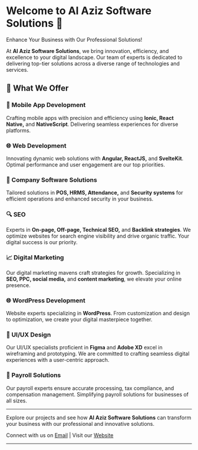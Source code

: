 # Welcome to Al Aziz Software Solutions 🚀

Enhance Your Business with Our Professional Solutions!

At **Al Aziz Software Solutions**, we bring innovation, efficiency, and excellence to your digital landscape. Our team of experts is dedicated to delivering top-tier solutions across a diverse range of technologies and services.

## 🌟 What We Offer

### 📱 Mobile App Development
Crafting mobile apps with precision and efficiency using **Ionic, React Native,** and **NativeScript**. Delivering seamless experiences for diverse platforms.

### 🌐 Web Development
Innovating dynamic web solutions with **Angular, ReactJS,** and **SvelteKit**. Optimal performance and user engagement are our top priorities.

### 🏢 Company Software Solutions
Tailored solutions in **POS, HRMS, Attendance,** and **Security systems** for efficient operations and enhanced security in your business.

### 🔍 SEO
Experts in **On-page, Off-page, Technical SEO,** and **Backlink strategies**. We optimize websites for search engine visibility and drive organic traffic. Your digital success is our priority.

### 📈 Digital Marketing
Our digital marketing mavens craft strategies for growth. Specializing in **SEO, PPC, social media,** and **content marketing**, we elevate your online presence.

### 🌐 WordPress Development
Website experts specializing in **WordPress**. From customization and design to optimization, we create your digital masterpiece together.

### 🎨 UI/UX Design
Our UI/UX specialists proficient in **Figma** and **Adobe XD** excel in wireframing and prototyping. We are committed to crafting seamless digital experiences with a user-centric approach.

### 💼 Payroll Solutions
Our payroll experts ensure accurate processing, tax compliance, and compensation management. Simplifying payroll solutions for businesses of all sizes.

---

Explore our projects and see how **Al Aziz Software Solutions** can transform your business with our professional and innovative solutions.

Connect with us on [Email](contact@alazizsoftwares.com) | Visit our [Website](https://www.alazizsoftwares.com/)

---
